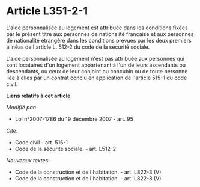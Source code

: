 # Article L351-2-1

L'aide personnalisée au logement est attribuée dans les conditions fixées par le présent titre aux personnes de nationalité
française et aux personnes de nationalité étrangère dans les conditions prévues par les deux premiers alinéas de l'article L.
512-2 du code de la sécurité sociale.

L'aide personnalisée au logement n'est pas attribuée aux personnes qui sont locataires d'un logement appartenant à l'un de
leurs ascendants ou descendants, ou ceux de leur conjoint ou concubin ou de toute personne liée à elles par un contrat conclu
en application de l'article 515-1 du code civil.

**Liens relatifs à cet article**

_Modifié par_:

  - Loi n°2007-1786 du 19 décembre 2007 - art. 95

_Cite_:

  - Code civil - art. 515-1
  - Code de la sécurité sociale. - art. L512-2

_Nouveaux textes_:

  - Code de la construction et de l'habitation. - art. L822-3 (V)
  - Code de la construction et de l'habitation. - art. L822-8 (V)
